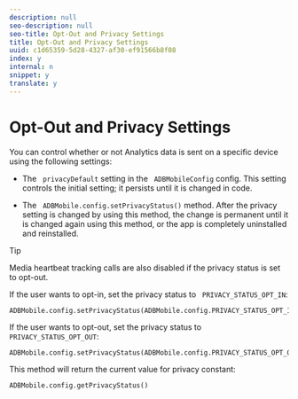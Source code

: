 ```yaml
---
description: null
seo-description: null
seo-title: Opt-Out and Privacy Settings
title: Opt-Out and Privacy Settings
uuid: c1d65359-5d28-4327-af30-ef91566b8f08
index: y
internal: n
snippet: y
translate: y
---
```


# Opt-Out and Privacy Settings

You can control whether or not Analytics data is sent on a specific device using the following settings: 
* The ` privacyDefault` setting in the ` ADBMobileConfig` config. This setting controls the initial setting; it persists until it is changed in code. 

* The ` ADBMobile.config.setPrivacyStatus()` method. After the privacy setting is changed by using this method, the change is permanent until it is changed again using this method, or the app is completely uninstalled and reinstalled. 



>[!TIP]
>
>Media heartbeat tracking calls are also disabled if the privacy status is set to opt-out.

If the user wants to opt-in, set the privacy status to ` PRIVACY_STATUS_OPT_IN`: 
```
ADBMobile.config.setPrivacyStatus(ADBMobile.config.PRIVACY_STATUS_OPT_IN)
```


If the user wants to opt-out, set the privacy status to ` PRIVACY_STATUS_OPT_OUT`: 
```
ADBMobile.config.setPrivacyStatus(ADBMobile.config.PRIVACY_STATUS_OPT_OUT)
```


This method will return the current value for privacy constant:


```
ADBMobile.config.getPrivacyStatus()
```

